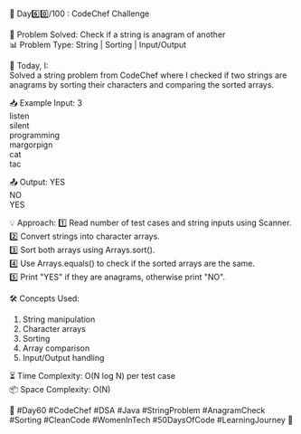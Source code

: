 🚀 Day6️⃣0️⃣/100 : CodeChef Challenge 

🧩 Problem Solved: Check if a string is anagram of another  
📊 Problem Type: String | Sorting | Input/Output  

📝 Today, I:  
Solved a string problem from CodeChef where I checked if two strings are anagrams by sorting their characters and comparing the sorted arrays.

📥 Example Input:
3  
listen  
silent  
programming  
margorpign  
cat  
tac  

📤 Output:
YES  
NO  
YES  

💡 Approach:
1️⃣ Read number of test cases and string inputs using Scanner.  
2️⃣ Convert strings into character arrays.  
3️⃣ Sort both arrays using Arrays.sort().  
4️⃣ Use Arrays.equals() to check if the sorted arrays are the same.  
5️⃣ Print "YES" if they are anagrams, otherwise print "NO".  

🛠️ Concepts Used:
1. String manipulation  
2. Character arrays  
3. Sorting  
4. Array comparison  
5. Input/Output handling  

⏳ Time Complexity: O(N log N) per test case  
📦 Space Complexity: O(N)  

🌱 #Day60 #CodeChef #DSA #Java #StringProblem #AnagramCheck #Sorting #CleanCode #WomenInTech #50DaysOfCode #LearningJourney 🚀
